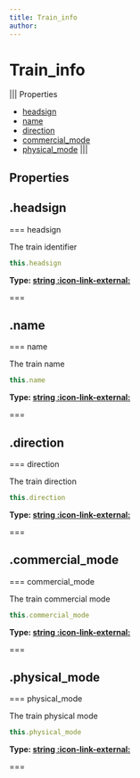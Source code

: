 ```yaml
---
title: Train_info
author:
---
```


# Train_info

||| Properties
- [headsign](#headsign)
- [name](#name)
- [direction](#direction)
- [commercial_mode](#commercial_mode)
- [physical_mode](#physical_mode)
|||
## Properties
## .headsign

=== headsign

The train identifier


```javascript
this.headsign
```
**Type: [string :icon-link-external:](https://developer.mozilla.org/en-US/docs/Web/JavaScript/Reference/Global_Objects/String)**

===

## .name

=== name

The train name


```javascript
this.name
```
**Type: [string :icon-link-external:](https://developer.mozilla.org/en-US/docs/Web/JavaScript/Reference/Global_Objects/String)**

===

## .direction

=== direction

The train direction


```javascript
this.direction
```
**Type: [string :icon-link-external:](https://developer.mozilla.org/en-US/docs/Web/JavaScript/Reference/Global_Objects/String)**

===

## .commercial_mode

=== commercial_mode

The train commercial mode


```javascript
this.commercial_mode
```
**Type: [string :icon-link-external:](https://developer.mozilla.org/en-US/docs/Web/JavaScript/Reference/Global_Objects/String)**

===

## .physical_mode

=== physical_mode

The train physical mode


```javascript
this.physical_mode
```
**Type: [string :icon-link-external:](https://developer.mozilla.org/en-US/docs/Web/JavaScript/Reference/Global_Objects/String)**

===

